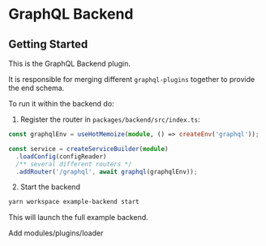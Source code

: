 # GraphQL Backend

## Getting Started

This is the GraphQL Backend plugin.

It is responsible for merging different `graphql-plugins` together to provide the end schema.

To run it within the backend do:

1. Register the router in `packages/backend/src/index.ts`:

```ts
const graphqlEnv = useHotMemoize(module, () => createEnv('graphql'));

const service = createServiceBuilder(module)
  .loadConfig(configReader)
  /** several different routers */
  .addRouter('/graphql', await graphql(graphqlEnv));
```

2. Start the backend

```bash
yarn workspace example-backend start
```

This will launch the full example backend.

Add modules/plugins/loader
